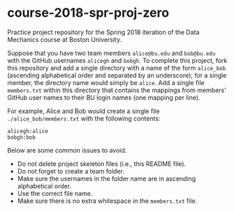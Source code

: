 # course-2018-spr-proj-zero

Practice project repository for the Spring 2018 iteration of the Data Mechanics course at Boston University.

Suppose that you have two team members `alice@bu.edu` and `bob@bu.edu` with the GitHub usernames `alicegh` and `bobgh`. To complete this project, fork this repository and add a single directory with a name of the form `alice_bob` (ascending alphabetical order and separated by an underscore); for a single member, the directory name would simply be `alice`. Add a single file `members.txt`  within this directory that contains the mappings from members' GitHub user names to their BU login names (one mapping per line).

For example, Alice and Bob would create a single file `./alice_bob/members.txt` with the following contents:
```
alicegh:alice
bobgh:bob
```

Below are some common issues to avoid.
* Do not delete project skeleton files (i.e., this README file).
* Do not forget to create a team folder.
* Make sure the usernames in the folder name are in ascending alphabetical order.
* Use the correct file name.
* Make sure there is no extra whitespace in the `members.txt` file.
